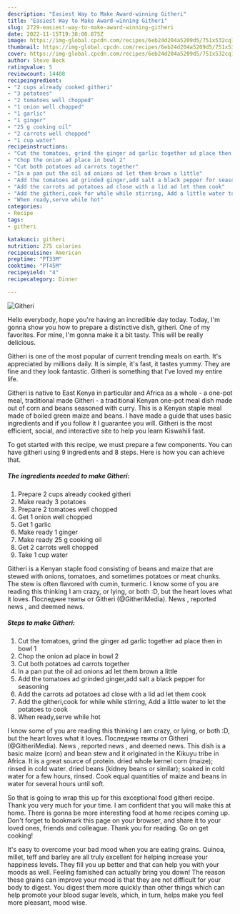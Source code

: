```yaml
---
description: "Easiest Way to Make Award-winning Githeri"
title: "Easiest Way to Make Award-winning Githeri"
slug: 2729-easiest-way-to-make-award-winning-githeri
date: 2022-11-15T19:38:00.875Z
image: https://img-global.cpcdn.com/recipes/6eb24d204a5209d5/751x532cq70/githeri-recipe-main-photo.jpg
thumbnail: https://img-global.cpcdn.com/recipes/6eb24d204a5209d5/751x532cq70/githeri-recipe-main-photo.jpg
cover: https://img-global.cpcdn.com/recipes/6eb24d204a5209d5/751x532cq70/githeri-recipe-main-photo.jpg
author: Steve Beck
ratingvalue: 5
reviewcount: 14408
recipeingredient:
- "2 cups already cooked githeri"
- "3 potatoes"
- "2 tomatoes well chopped"
- "1 onion well chopped"
- "1 garlic"
- "1 ginger"
- "25 g cooking oil"
- "2 carrots well chopped"
- "1 cup water"
recipeinstructions:
- "Cut the tomatoes, grind the ginger ad garlic together ad place then in bowl 1"
- "Chop the onion ad place in bowl 2"
- "Cut both potatoes ad carrots together"
- "In a pan put the oil ad onions ad let them brown a little"
- "Add the tomatoes ad grinded ginger,add salt a black pepper for seasoning"
- "Add the carrots ad potatoes ad close with a lid ad let them cook"
- "Add the githeri,cook for while while stirring, Add a little water to let the potatoes to cook"
- "When ready,serve while hot"
categories:
- Recipe
tags:
- githeri

katakunci: githeri 
nutrition: 275 calories
recipecuisine: American
preptime: "PT33M"
cooktime: "PT45M"
recipeyield: "4"
recipecategory: Dinner

---
```



![Githeri](https://img-global.cpcdn.com/recipes/6eb24d204a5209d5/751x532cq70/githeri-recipe-main-photo.jpg)

Hello everybody, hope you're having an incredible day today. Today, I'm gonna show you how to prepare a distinctive dish, githeri. One of my favorites. For mine, I'm gonna make it a bit tasty. This will be really delicious.

Githeri is one of the most popular of current trending meals on earth. It's appreciated by millions daily. It is simple, it's fast, it tastes yummy. They are fine and they look fantastic. Githeri is something that I've loved my entire life.

Githeri is native to East Kenya in particular and Africa as a whole - a one-pot meal, traditional made Githeri - a traditional Kenyan one-pot meal dish made out of corn and beans seasoned with curry. This is a Kenyan staple meal made of boiled green maize and beans. I have made a guide that uses basic ingredients and if you follow it I guarantee you will. Githeri is the most efficient, social, and interactive site to help you learn Kiswahili fast.


To get started with this recipe, we must prepare a few components. You can have githeri using 9 ingredients and 8 steps. Here is how you can achieve that.

<!--inarticleads1-->

##### The ingredients needed to make Githeri:

1. Prepare 2 cups already cooked githeri
1. Make ready 3 potatoes
1. Prepare 2 tomatoes well chopped
1. Get 1 onion well chopped
1. Get 1 garlic
1. Make ready 1 ginger
1. Make ready 25 g cooking oil
1. Get 2 carrots well chopped
1. Take 1 cup water


Githeri is a Kenyan staple food consisting of beans and maize that are stewed with onions, tomatoes, and sometimes potatoes or meat chunks. The stew is often flavored with cumin, turmeric. I know some of you are reading this thinking I am crazy, or lying, or both :D, but the heart loves what it loves. Последние твиты от Githeri (@GitheriMedia). News , reported news , and deemed news. 

<!--inarticleads2-->

##### Steps to make Githeri:

1. Cut the tomatoes, grind the ginger ad garlic together ad place then in bowl 1
1. Chop the onion ad place in bowl 2
1. Cut both potatoes ad carrots together
1. In a pan put the oil ad onions ad let them brown a little
1. Add the tomatoes ad grinded ginger,add salt a black pepper for seasoning
1. Add the carrots ad potatoes ad close with a lid ad let them cook
1. Add the githeri,cook for while while stirring, Add a little water to let the potatoes to cook
1. When ready,serve while hot


I know some of you are reading this thinking I am crazy, or lying, or both :D, but the heart loves what it loves. Последние твиты от Githeri (@GitheriMedia). News , reported news , and deemed news. This dish is a basic maize (corn) and bean stew and it originated in the Kikuyu tribe in Africa. It is a great source of protein. dried whole kernel corn (maize); rinsed in cold water. dried beans (kidney beans or similar); soaked in cold water for a few hours, rinsed. Cook equal quantities of maize and beans in water for several hours until soft. 

So that is going to wrap this up for this exceptional food githeri recipe. Thank you very much for your time. I am confident that you will make this at home. There is gonna be more interesting food at home recipes coming up. Don't forget to bookmark this page on your browser, and share it to your loved ones, friends and colleague. Thank you for reading. Go on get cooking!

It's easy to overcome your bad mood when you are eating grains. Quinoa, millet, teff and barley are all truly excellent for helping increase your happiness levels. They fill you up better and that can help you with your moods as well. Feeling famished can actually bring you down! The reason these grains can improve your mood is that they are not difficult for your body to digest. You digest them more quickly than other things which can help promote your blood sugar levels, which, in turn, helps make you feel more pleasant, mood wise.
